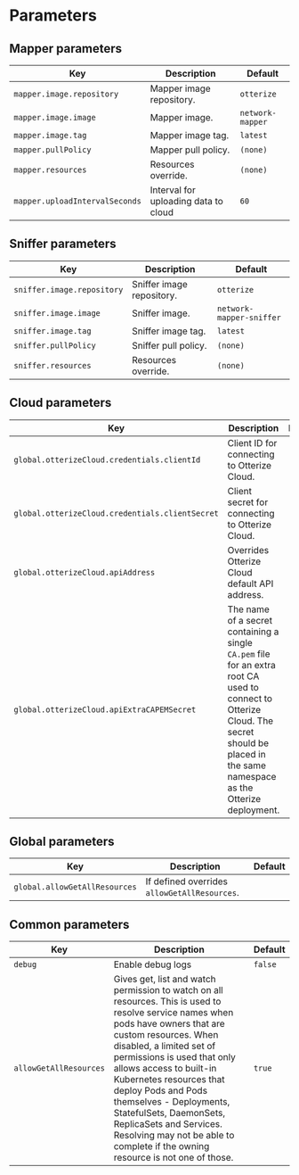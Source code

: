 # Parameters

## Mapper parameters
| Key                            | Description                          | Default                        |
|--------------------------------|--------------------------------------|--------------------------------|
| `mapper.image.repository`      | Mapper image repository.             | `otterize`                     |
| `mapper.image.image`           | Mapper image.                        | `network-mapper`               |
| `mapper.image.tag`             | Mapper image tag.                    | `latest`                       |
| `mapper.pullPolicy`            | Mapper pull policy.                  | `(none)`                       |
| `mapper.resources`             | Resources override.                  | `(none)`                       |
| `mapper.uploadIntervalSeconds` | Interval for uploading data to cloud | `60`                           |

## Sniffer parameters
| Key                        | Description               | Default                  |
|----------------------------|---------------------------|--------------------------|
| `sniffer.image.repository` | Sniffer image repository. | `otterize`               |
| `sniffer.image.image`      | Sniffer image.            | `network-mapper-sniffer` |
| `sniffer.image.tag`        | Sniffer image tag.        | `latest`                 |
| `sniffer.pullPolicy`       | Sniffer pull policy.      | `(none)`                 |
| `sniffer.resources`        | Resources override.       | `(none)`                 |   

## Cloud parameters
| Key                                             | Description                                     | Default  |
|-------------------------------------------------|-------------------------------------------------|----------|
| `global.otterizeCloud.credentials.clientId`     | Client ID for connecting to Otterize Cloud.     | `(none)` |
| `global.otterizeCloud.credentials.clientSecret` | Client secret for connecting to Otterize Cloud. | `(none)` |
| `global.otterizeCloud.apiAddress`               | Overrides Otterize Cloud default API address.   | `(none)` |
| `global.otterizeCloud.apiExtraCAPEMSecret`      | The name of a secret containing a single `CA.pem` file for an extra root CA used to connect to Otterize Cloud. The secret should be placed in the same namespace as the Otterize deployment. | `(none)` |

## Global parameters
| Key                              | Description                                                                                                                                 | Default |
|----------------------------------|---------------------------------------------------------------------------------------------------------------------------------------------|---------|
| `global.allowGetAllResources`    | If defined overrides `allowGetAllResources`.                                                                                                |         |

## Common parameters
| Key                    | Description                                                                                                                                                                                                                                                                                                                                                                                                                                                   | Default                        |
|------------------------|---------------------------------------------------------------------------------------------------------------------------------------------------------------------------------------------------------------------------------------------------------------------------------------------------------------------------------------------------------------------------------------------------------------------------------------------------------------|--------------------------------|
| `debug`                | Enable debug logs                                                                                                                                                                                                                                                                                                                                                                                                                                             | `false`                        |
| `allowGetAllResources` | Gives get, list and watch permission to watch on all resources. This is used to resolve service names when pods have owners that are custom resources. When disabled, a limited set of permissions is used that only allows access to built-in Kubernetes resources that deploy Pods and Pods themselves - Deployments, StatefulSets, DaemonSets, ReplicaSets and Services. Resolving may not be able to complete if the owning resource is not one of those. | `true`                         |
